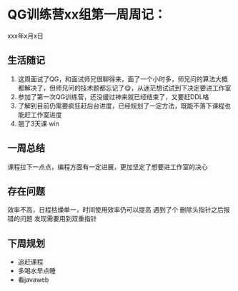 # QG训练营xx组第一周周记：
xxx年x月x日

## 生活随记
1. 这周面试了QG，和面试师兄很聊得来，面了一个小时多，师兄问的算法大概都解决了，但师兄问的技术题都忘记了😋，从迷茫想试试到下决定要进工作室
2. 参加了第一次QG训练营，还没缓过神来就已经结束了，又要赶DDL咯
3. 了解到目前仍需要疯狂赶后台进度，已经规划了一定方法，既能不落下课程也能赶工作室进度
4. 翘了3天课 win


## 一周总结
课程拉下一点点，编程方面有一定进展，更加坚定了想要进工作室的决心


## 存在问题
效率不高，日程枯燥单一，时间使用效率仍可以提高
遇到了个 删除头指针之后报错的问题 发现需要用到双重指针

## 下周规划
- 追赶课程
- 多喝水早点睡
- 看javaweb

